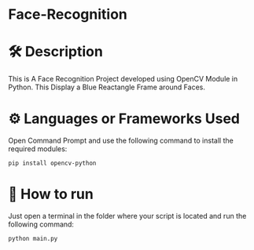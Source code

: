 # Face-Recognition
# 🛠️ Description

This is A Face Recognition Project developed using OpenCV Module in Python. This Display a Blue Reactangle Frame around Faces.

# ⚙️ Languages or Frameworks Used

Open Command Prompt and use the following command to install the required modules:

<code>pip install opencv-python</code>
# 🌟 How to run

Just open a terminal in the folder where your script is located and run the following command:

<code>python main.py</code>
